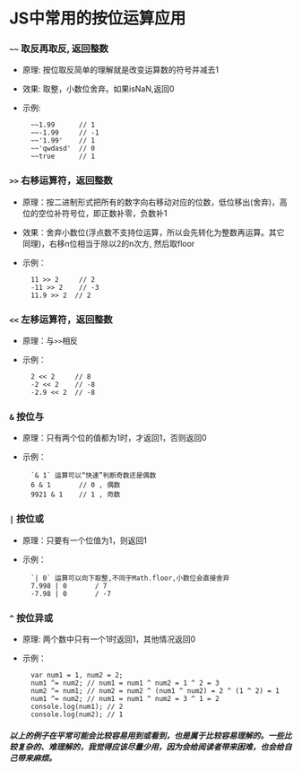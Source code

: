 # JS中常用的按位运算应用

### `~~` 取反再取反, 返回整数

- 原理: 按位取反简单的理解就是改变运算数的符号并减去1
- 效果: 取整，小数位舍弃。如果isNaN,返回0
- 示例: 

        ~~1.99      // 1
        ~~-1.99     // -1
        ~~'1.99'    // 1
        ~~'qwdasd'  // 0
        ~~true      // 1

### `>>` 右移运算符，返回整数

- 原理：按二进制形式把所有的数字向右移动对应的位数，低位移出(舍弃)，高位的空位补符号位，即正数补零，负数补1
- 效果：舍弃小数位(浮点数不支持位运算，所以会先转化为整数再运算。其它同理)，右移n位相当于除以2的n次方, 然后取floor
- 示例：

        11 >> 2     // 2
        -11 >> 2    // -3
        11.9 >> 2  // 2

### `<<` 左移运算符，返回整数

- 原理：与`>>`相反
- 示例： 

        2 << 2     // 8
        -2 << 2    // -8
        -2.9 << 2  // -8


### `&` 按位与

- 原理：只有两个位的值都为1时，才返回1，否则返回0
- 示例：

        `& 1` 运算可以“快速”判断奇数还是偶数
        6 & 1       // 0 , 偶数
        9921 & 1    // 1 , 奇数

### `|` 按位或

- 原理：只要有一个位值为1，则返回1
- 示例：

        `| 0` 运算可以向下取整,不同于Math.floor,小数位会直接舍弃
        7.998 | 0       / 7
        -7.98 | 0       / -7 

### `^` 按位异或

- 原理: 两个数中只有一个1时返回1，其他情况返回0
- 示例： 

        var num1 = 1, num2 = 2;
        num1 ^= num2; // num1 = num1 ^ num2 = 1 ^ 2 = 3
        num2 ^= num1; // num2 = num2 ^ (num1 ^ num2) = 2 ^ (1 ^ 2) = 1
        num1 ^= num2; // num1 = num1 ^ num2 = 3 ^ 1 = 2
        console.log(num1); // 2
        console.log(num2); // 1


##### 以上的例子在平常可能会比较容易用到或看到，也是属于比较容易理解的。一些比较复杂的、难理解的，我觉得应该尽量少用，因为会给阅读者带来困难，也会给自己带来麻烦。
